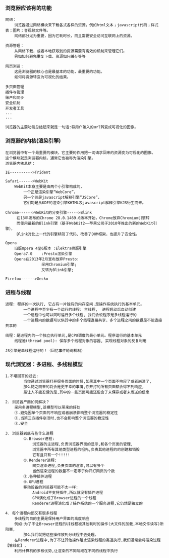### 浏览器应该有的功能
	网络：
		浏览器通过网络模块来下载各式各样的资源，例如html文本；javascript代码；样式表；图片；音视频文件等。
		网络部分尤为重要，因为它耗时长，而且需要安全访问互联网上的资源。
	
	资源管理：
		从网络下载，或者本地获取到的资源需要有高效的机制来管理它们。
		例如如何避免重复下载，资源如何缓存等等
	
	网页浏览：
		这是浏览器的核心也是最基本的功能，最重要的功能。
		如何将资源转变为可视化的结果。
		
	多页面管理
	插件与管理
	账户和同步
	安全机制
	开发者工具
	...
	...
	
	浏览器的主要功能总结起来就是一句话:将用户输入的url转变成可视化的图像。

### 浏览器的内核(渲染引擎)	
	在浏览器中有一个最重要的模块，它主要的作用把一切请求回来的资源变为可视化的图像。
	这个模块就是浏览器内核，通常它也被称为渲染引擎。
	浏览器内核总结：
	
	IE---------->Trident
	
	Safari------>WebKit
		WebKit本身主要是由两个小引擎构成的，
			一个正是渲染引擎“WebCore”，
			另一个则是javascript解释引擎“JSCore”，
			它们均是从KDE的渲染引擎KHTML及javascript解释引擎KJS衍生而来。
			
	Chrome------>WebKit的分支引擎----->Blink
		 在13年发布的Chrome 28.0.1469.0版本开始，Chrome放弃Chromium引擎转
		 而使用最新的Blink引擎（基于WebKit2——苹果公司于2010年推出的新的WebKit引擎），
		 Blink对比上一代的引擎精简了代码、改善了DOM框架，也提升了安全性。
		 
	Opera
		旧版Opera 4至6版本 :Elektra排版引擎
		Opera7.0	:Presto渲染引擎
		Opera在2013年2月宣布放弃Presto:
					采用Chromium引擎;
					又转为Blink引擎;
					
	Firefox------>Gecko

### 进程与线程
	进程: 程序的一次执行, 它占有一片独有的内存空间.是操作系统执行的基本单元。
			一个进程中至少有一个运行的线程: 主线程,  进程启动后自动创建
			一个进程中也可以同时运行多个线程, 我们会说程序是多线程运行的
			一个进程内的数据可以供其中的多个线程直接共享，多个进程之间的数据是不能直接共享的
			
	线程：是进程内的一个独立执行单元,是CPU调度的最小单元。程序运行的基本单元
		线程池(thread pool): 保存多个线程对象的容器, 实现线程对象的反复利用
	
	JS引擎是单线程运行的！（回忆事件轮询机制）

### 现代浏览器：多进程、多线程模型
```
1.不堪回首的过去:
		当你通过浏览器打开很多页面的时候,如果其中一个页面不响应了或者崩溃了,
		那么随之而来的将会是更不幸的事情,你开打的所有页面都会得不到响应,
		最让人不能忍受的是,其中的一些页面可能还包含了未保存或者未发送的信息
		
2. 浏览器产商如何解决？
   	采用多进程模型,该模型可以带来的好处
   	①.避免因单个页面的不响应或者崩溃影响整个浏览器的稳定性
   	②.当第三方插件崩溃时,也不会影响整个浏览器的稳定性
   	③.安全
   	
3. 浏览器到底有些什么进程
      	①.Browser进程:
      		浏览器的主进程,负责浏览器界面的显示,和各个页面的管理,
      		浏览器中所有其他类型进程的祖先,负责其他进程的的创建和销毁
      		它有且只有一个!!!!!
      	②.Renderer进程: 
      		网页渲染进程,负责页面的渲染,可以有多个
      		当然渲染进程的数量不一定等于你开打网页的个数
      	③.各种插件进程
      	④.GPU进程	
      	移动设备的浏览器可能不太一样:
      		Android不支持插件,所以就没有插件进程
      		GPU演化成了Browser进程的一个线程
      		Renderer进程演化成了操作系统的一个服务进程,它仍然是独立的

4. 每个进程内部又有很多线程
   	多线程的目的主要是保持用户界面的高度响应
   	例如:为了不让Browser进程的UI线程被其他耗时的操作(大文件的加载,本地文件读写)所阻塞,
   		那么我们就把这些操作放到分线程中去处理。
   	在Renderer进程中,为了不让其他操作阻止渲染线程的高速执行,我们通常会将渲染过程【管线化】,
	利用计算机的多核优势,让渲染的不同阶段在不同的线程中执行
```
